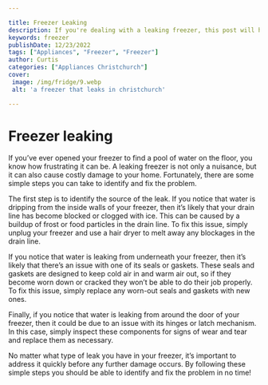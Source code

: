 ```yaml
---

title: Freezer Leaking
description: If you're dealing with a leaking freezer, this post will help you identify and fix the problem quickly and easily - so read on to learn more!
keywords: freezer
publishDate: 12/23/2022
tags: ["Appliances", "Freezer", "Freezer"]
author: Curtis
categories: ["Appliances Christchurch"]
cover: 
 image: /img/fridge/9.webp
 alt: 'a freezer that leaks in christchurch'

---
```


# Freezer leaking

If you’ve ever opened your freezer to find a pool of water on the floor, you know how frustrating it can be. A leaking freezer is not only a nuisance, but it can also cause costly damage to your home. Fortunately, there are some simple steps you can take to identify and fix the problem.

The first step is to identify the source of the leak. If you notice that water is dripping from the inside walls of your freezer, then it’s likely that your drain line has become blocked or clogged with ice. This can be caused by a buildup of frost or food particles in the drain line. To fix this issue, simply unplug your freezer and use a hair dryer to melt away any blockages in the drain line.

If you notice that water is leaking from underneath your freezer, then it’s likely that there’s an issue with one of its seals or gaskets. These seals and gaskets are designed to keep cold air in and warm air out, so if they become worn down or cracked they won’t be able to do their job properly. To fix this issue, simply replace any worn-out seals and gaskets with new ones.

Finally, if you notice that water is leaking from around the door of your freezer, then it could be due to an issue with its hinges or latch mechanism. In this case, simply inspect these components for signs of wear and tear and replace them as necessary.

No matter what type of leak you have in your freezer, it’s important to address it quickly before any further damage occurs. By following these simple steps you should be able to identify and fix the problem in no time!